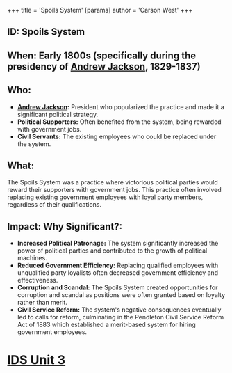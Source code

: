 +++
 title = 'Spoils System'
[params]
	author = 'Carson West'
+++
## ID: Spoils System

## When: Early 1800s (specifically during the presidency of [Andrew Jackson](./../andrew-jackson/), 1829-1837)

## Who: 
* **[Andrew Jackson](./../andrew-jackson/):** President who popularized the practice and made it a significant political strategy.
* **Political Supporters:** Often benefited from the system, being rewarded with government jobs.
* **Civil Servants:**  The existing employees who could be replaced under the system.

## What:
The Spoils System was a practice where victorious political parties would reward their supporters with government jobs. This practice often involved replacing existing government employees with loyal party members, regardless of their qualifications. 

## Impact: Why Significant?: 
* **Increased Political Patronage:**  The system significantly increased the power of political parties and contributed to the growth of political machines.
* **Reduced Government Efficiency:** Replacing qualified employees with unqualified party loyalists often decreased government efficiency and effectiveness.
* **Corruption and Scandal:**  The Spoils System created opportunities for corruption and scandal as positions were often granted based on loyalty rather than merit.
* **Civil Service Reform:** The system's negative consequences eventually led to calls for reform, culminating in the Pendleton Civil Service Reform Act of 1883 which established a merit-based system for hiring government employees. 

# [IDS Unit 3](./../ids-unit-3/)